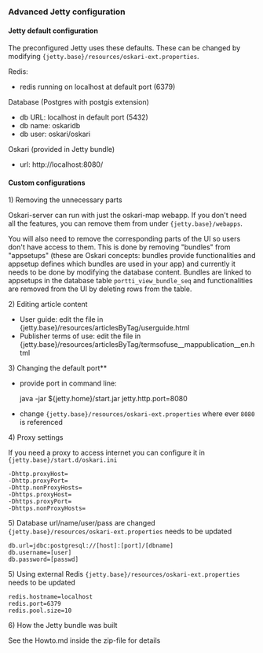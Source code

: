 
### Advanced Jetty configuration

#### Jetty default configuration

The preconfigured Jetty uses these defaults. These can be changed by modifying `{jetty.base}/resources/oskari-ext.properties`.

Redis:
- redis running on localhost at default port (6379)

Database (Postgres with postgis extension)
- db URL: localhost in default port (5432)
- db name: oskaridb
- db user: oskari/oskari

Oskari (provided in Jetty bundle)
- url: http://localhost:8080/

#### Custom configurations

1\) Removing the unnecessary parts

Oskari-server can run with just the oskari-map webapp. If you don't need all the features, you can remove them from under `{jetty.base}/webapps`.

You will also need to remove the corresponding parts of the UI so users don't have access to them. This is done by removing "bundles" from "appsetups" (these are Oskari concepts: bundles provide  functionalities and appsetup defines which bundles are used in your app) and currently it needs to be done by modifying the database content. Bundles are linked to appsetups in the database table `portti_view_bundle_seq` and functionalities are removed from the UI by deleting rows from the table.

2\) Editing article content

- User guide: edit the file in {jetty.base}/resources/articlesByTag/userguide.html
- Publisher terms of use: edit the file in {jetty.base}/resources/articlesByTag/termsofuse__mappublication__en.html

3\) Changing the default port**

- provide port in command line:

    java -jar ${jetty.home}/start.jar jetty.http.port=8080

- change `{jetty.base}/resources/oskari-ext.properties` where ever `8080` is referenced

4\) Proxy settings

If you need a proxy to access internet you can configure it in `{jetty.base}/start.d/oskari.ini`

	-Dhttp.proxyHost=
	-Dhttp.proxyPort=
	-Dhttp.nonProxyHosts=
	-Dhttps.proxyHost=
	-Dhttps.proxyPort=
	-Dhttps.nonProxyHosts=

5\) Database url/name/user/pass are changed
`{jetty.base}/resources/oskari-ext.properties` needs to be updated

	db.url=jdbc:postgresql://[host]:[port]/[dbname]
	db.username=[user]
	db.password=[passwd]

5\) Using external Redis
`{jetty.base}/resources/oskari-ext.properties` needs to be updated

	redis.hostname=localhost
	redis.port=6379
	redis.pool.size=10

6\) How the Jetty bundle was built

See the Howto.md inside the zip-file for details